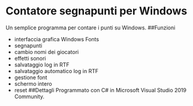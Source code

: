 # Contatore segnapunti per Windows
Un semplice programma per contare i punti su Windows.
##Funzioni
- interfaccia grafica Windows Fonts
- segnapunti
- cambio nomi dei giocatori
- effetti sonori
- salvataggio log in RTF
- salvataggio automatico log in RTF
- gestione font
- schermo intero
- reset
##Dettagli
Programmato con C# in Microsoft Visual Studio 2019 Community.
